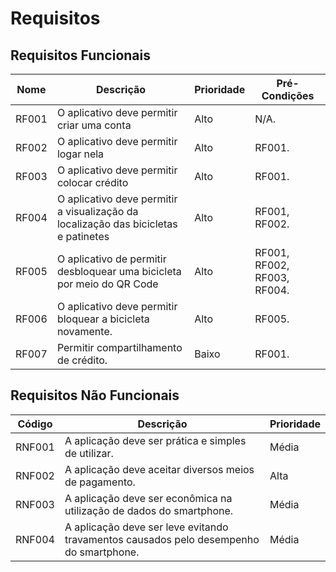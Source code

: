 # Requisitos

## Requisitos Funcionais


| Nome | Descrição | Prioridade|Pré-Condições|
| -------- | -------- | -------- | ------|
| RF001 | O aplicativo deve permitir criar uma conta |   Alto   | N/A. |
| RF002 | O aplicativo deve permitir logar nela |   Alto   | RF001. |
| RF003 |  O aplicativo deve permitir colocar crédito | Alto | RF001. |
| RF004 | O aplicativo deve permitir a visualização da localização das bicicletas e patinetes | Alto | RF001, RF002. |
| RF005 | O aplicativo de permitir desbloquear uma bicicleta por meio do QR Code | Alto | RF001, RF002, RF003, RF004. |
| RF006 | O aplicativo deve permitir bloquear a bicicleta novamente. | Alto | RF005. |
| RF007 | Permitir compartilhamento de crédito. | Baixo| RF001.|


## Requisitos Não Funcionais

| Código | Descrição | Prioridade|
| -------- | -------- | -------- |
| RNF001 |   A aplicação deve ser prática e simples de utilizar.  |  Média    |
| RNF002 | A aplicação deve aceitar diversos meios de pagamento.|Alta |
| RNF003 | A aplicação deve ser econômica na utilização de dados do smartphone.| Média |
| RNF004 | A aplicação deve ser leve evitando travamentos causados pelo desempenho do smartphone.|Média |


